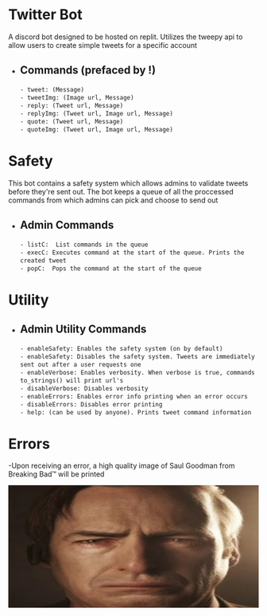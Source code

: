 # Twitter Bot

A discord bot designed to be hosted on replit. Utilizes the tweepy api to allow users to create simple tweets for a specific account

- Commands (prefaced by !)
  -
      - tweet: (Message) 
      - tweetImg: (Image url, Message) 
      - reply: (Tweet url, Message) 
      - replyImg: (Tweet url, Image url, Message) 
      - quote: (Tweet url, Message) 
      - quoteImg: (Tweet url, Image url, Message) 
      
 # Safety
 
 This bot contains a safety system which allows admins to validate tweets before they're sent out. The bot keeps a queue of all the proccessed commands from which admins can pick and choose to send out
 
- Admin Commands
  -
      - listC:  List commands in the queue
      - execC: Executes command at the start of the queue. Prints the created tweet 
      - popC:  Pops the command at the start of the queue

 # Utility

- Admin Utility Commands
  -
      - enableSafety: Enables the safety system (on by default)
      - enableSafety: Disables the safety system. Tweets are immediately sent out after a user requests one
      - enableVerbose: Enables verbosity. When verbose is true, commands to_strings() will print url's
      - disableVerbose: Disables verbosity
      - enableErrors: Enables error info printing when an error occurs
      - disableErrors: Disables error printing
      - help: (can be used by anyone). Prints tweet command information

# Errors

 -Upon receiving an error, a high quality image of Saul Goodman from Breaking Bad™ will be printed
 
 ![](./img/Saul.jpg)
